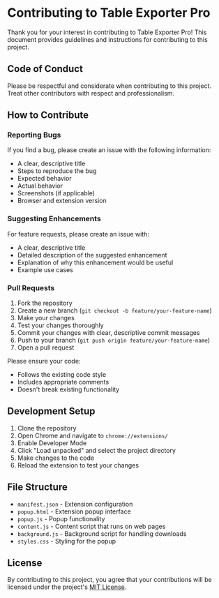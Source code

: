 # Contributing to Table Exporter Pro

Thank you for your interest in contributing to Table Exporter Pro! This document provides guidelines and instructions for contributing to this project.

## Code of Conduct

Please be respectful and considerate when contributing to this project. Treat other contributors with respect and professionalism.

## How to Contribute

### Reporting Bugs

If you find a bug, please create an issue with the following information:
- A clear, descriptive title
- Steps to reproduce the bug
- Expected behavior
- Actual behavior
- Screenshots (if applicable)
- Browser and extension version

### Suggesting Enhancements

For feature requests, please create an issue with:
- A clear, descriptive title
- Detailed description of the suggested enhancement
- Explanation of why this enhancement would be useful
- Example use cases

### Pull Requests

1. Fork the repository
2. Create a new branch (`git checkout -b feature/your-feature-name`)
3. Make your changes
4. Test your changes thoroughly
5. Commit your changes with clear, descriptive commit messages
6. Push to your branch (`git push origin feature/your-feature-name`)
7. Open a pull request

Please ensure your code:
- Follows the existing code style
- Includes appropriate comments
- Doesn't break existing functionality

## Development Setup

1. Clone the repository
2. Open Chrome and navigate to `chrome://extensions/`
3. Enable Developer Mode
4. Click "Load unpacked" and select the project directory
5. Make changes to the code
6. Reload the extension to test your changes

## File Structure

- `manifest.json` - Extension configuration
- `popup.html` - Extension popup interface
- `popup.js` - Popup functionality
- `content.js` - Content script that runs on web pages
- `background.js` - Background script for handling downloads
- `styles.css` - Styling for the popup

## License

By contributing to this project, you agree that your contributions will be licensed under the project's [MIT License](LICENSE).
